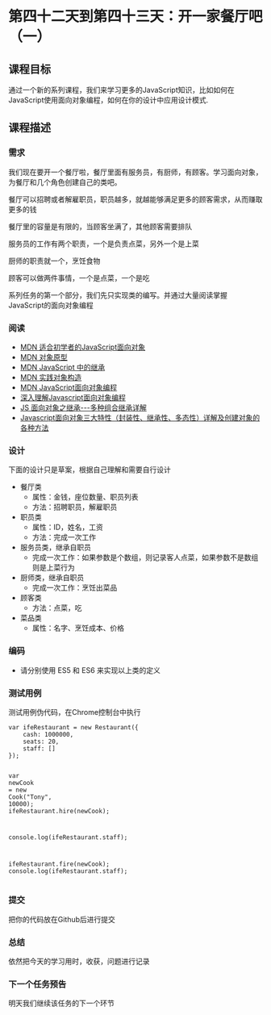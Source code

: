 ﻿<h1 id="-">第四十二天到第四十三天：开一家餐厅吧（一）</h1>
<h2 id="-">课程目标</h2>
<p>通过一个新的系列课程，我们来学习更多的JavaScript知识，比如如何在JavaScript使用面向对象编程，如何在你的设计中应用设计模式.</p>
<h2 id="-">课程描述</h2>
<h3 id="-">需求</h3>
<p>我们现在要开一个餐厅啦，餐厅里面有服务员，有厨师，有顾客。学习面向对象，为餐厅和几个角色创建自己的类吧。</p>
<p>餐厅可以招聘或者解雇职员，职员越多，就越能够满足更多的顾客需求，从而赚取更多的钱</p>
<p>餐厅里的容量是有限的，当顾客坐满了，其他顾客需要排队</p>
<p>服务员的工作有两个职责，一个是负责点菜，另外一个是上菜</p>
<p>厨师的职责就一个，烹饪食物</p>
<p>顾客可以做两件事情，一个是点菜，一个是吃</p>
<p>系列任务的第一个部分，我们先只实现类的编写。并通过大量阅读掌握JavaScript的面向对象编程</p>
<h3 id="-">阅读</h3>
<ul>
<li><a href="https://developer.mozilla.org/zh-CN/docs/Learn/JavaScript/Objects/Object-oriented_JS">MDN 适合初学者的JavaScript面向对象</a></li>
<li><a href="https://developer.mozilla.org/zh-CN/docs/Learn/JavaScript/Objects/Object_prototypes">MDN 对象原型</a></li>
<li><a href="https://developer.mozilla.org/zh-CN/docs/Learn/JavaScript/Objects/Inheritance">MDN JavaScript 中的继承</a></li>
<li><a href="https://developer.mozilla.org/zh-CN/docs/Learn/JavaScript/Objects/Object_building_practice">MDN 实践对象构造</a></li>
<li><a href="https://developer.mozilla.org/zh-CN/docs/Web/JavaScript/Introduction_to_Object-Oriented_JavaScript">MDN JavaScript面向对象编程</a></li>
<li><a href="http://www.cnblogs.com/tugenhua0707/p/5068449.html">深入理解Javascript面向对象编程</a></li>
<li><a href="http://www.jb51.net/article/88295.htm">JS 面向对象之继承---多种组合继承详解 </a></li>
<li><a href="https://www.cnblogs.com/yanayana/p/6781166.html">Javascript面向对象三大特性（封装性、继承性、多态性）详解及创建对象的各种方法</a></li>
</ul>
<h3 id="-">设计</h3>
<p>下面的设计只是草案，根据自己理解和需要自行设计</p>
<ul>
<li>餐厅类<ul>
<li>属性：金钱，座位数量、职员列表</li>
<li>方法：招聘职员，解雇职员</li>
</ul>
</li>
<li>职员类<ul>
<li>属性：ID，姓名，工资</li>
<li>方法：完成一次工作</li>
</ul>
</li>
<li>服务员类，继承自职员<ul>
<li>完成一次工作：如果参数是个数组，则记录客人点菜，如果参数不是数组则是上菜行为</li>
</ul>
</li>
<li>厨师类，继承自职员<ul>
<li>完成一次工作：烹饪出菜品</li>
</ul>
</li>
<li>顾客类<ul>
<li>方法：点菜，吃</li>
</ul>
</li>
<li>菜品类<ul>
<li>属性：名字、烹饪成本、价格</li>
</ul>
</li>
</ul>
<h3 id="-">编码</h3>
<ul>
<li>请分别使用 ES5 和 ES6 来实现以上类的定义</li>
</ul>
<h3 id="-">测试用例</h3>
<p>测试用例伪代码，在Chrome控制台中执行</p>
<pre><code><span class="hljs-keyword">var</span> ifeRestaurant = <span class="hljs-keyword">new</span> <span class="hljs-type">Restaurant</span>({
    cash: <span class="hljs-type">1000000</span>,
    seats: <span class="hljs-type">20</span>,
    staff: <span class="hljs-type"></span>[]
});

<span class="hljs-keyword">var</span> <span class="hljs-keyword">new</span><span class="hljs-type">Cook</span> = <span class="hljs-keyword">new</span> <span class="hljs-type">Cook</span>(<span class="hljs-string">"Tony"</span>, <span class="hljs-number">10000</span>);
ifeRestaurant.hire(<span class="hljs-keyword">new</span><span class="hljs-type">Cook</span>);

console.log(ifeRestaurant.staff);

ifeRestaurant.fire(<span class="hljs-keyword">new</span><span class="hljs-type">Cook</span>);
console.log(ifeRestaurant.staff);
</code></pre><h3 id="-">提交</h3>
<p>把你的代码放在Github后进行提交</p>
<h3 id="-">总结</h3>
<p>依然把今天的学习用时，收获，问题进行记录</p>
<h3 id="-">下一个任务预告</h3>
<p>明天我们继续该任务的下一个环节</p>